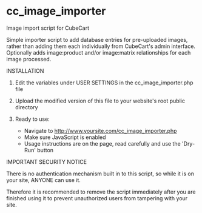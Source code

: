 # cc_image_importer
Image import script for CubeCart

Simple importer script to add database entries for pre-uploaded images, rather
than adding them each individually from CubeCart's admin interface. Optionally
adds image:product and/or image:matrix relationships for each image processed.

INSTALLATION

1. Edit the variables under USER SETTINGS in the cc_image_importer.php file

2. Upload the modified version of this file to your website's root public directory

3. Ready to use:
	- Navigate to http://www.yoursite.com/cc_image_importer.php
	- Make sure JavaScript is enabled
	- Usage instructions are on the page, read carefully and use the 'Dry-Run' button

IMPORTANT SECURITY NOTICE

There is no authentication mechanism built in to this script, so while it is on your
site, ANYONE can use it.

Therefore it is recommended to remove the script immediately after you are finished
using it to prevent unauthorized users from tampering with your site.
